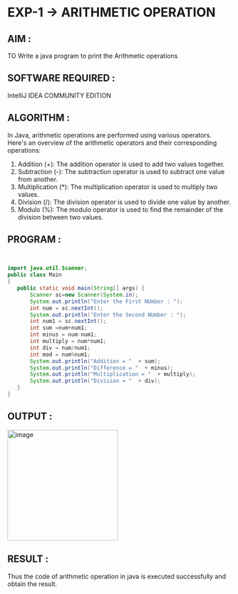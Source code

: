 # EXP-1 -> ARITHMETIC OPERATION

## AIM :
TO Write a java program to print the Arithmetic operations

## SOFTWARE REQUIRED :
IntelliJ IDEA COMMUNITY EDITION

## ALGORITHM :

In Java, arithmetic operations are performed using various operators. Here's an overview of the arithmetic operators and their corresponding operations:
1) Addition (+): The addition operator is used to add two values together.
2) Subtraction (-): The subtraction operator is used to subtract one value from another.
3) Multiplication (*): The multiplication operator is used to multiply two values.
4) Division (/): The division operator is used to divide one value by another.
5) Modulo (%): The modulo operator is used to find the remainder of the division between two values.

## PROGRAM :

```java


import java.util.Scanner;
public class Main
{
   public static void main(String[] args) {
       Scanner sc=new Scanner(System.in);
       System.out.println("Enter the First NUmber : ");
       int num = sc.nextInt();
       System.out.println("Enter the Second NUmber : ");
       int num1 = sc.nextInt();
       int sum =num+num1;
       int minus = num-num1;
       int multiply = num*num1;
       int div = num/num1;
       int mod = num%num1;
       System.out.println("Addition = "  + sum);
       System.out.println("Difference = "  + minus);
       System.out.println("Multiplication = "  + multiply);
       System.out.println("Division = "  + div);
   }
}

```

## OUTPUT :

<img width="248" alt="image" src="https://github.com/Monisha-11/EXP-1---JAVASCRIPT/assets/93427240/cc0e828d-a32e-4bbd-b715-988e4df51929">

## RESULT :
 Thus the code of arithmetic operation in java is executed successfully and obtain the result.

